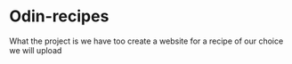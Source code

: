# Odin-recipes  
What the project is we have too create a website for a recipe of our choice we will upload 
